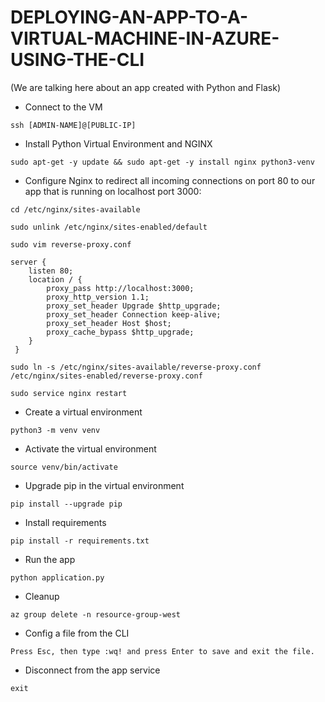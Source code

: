 # DEPLOYING-AN-APP-TO-A-VIRTUAL-MACHINE-IN-AZURE-USING-THE-CLI

(We are talking here about an app created with Python and Flask)

* Connect to the VM

```
ssh [ADMIN-NAME]@[PUBLIC-IP] 
```

* Install Python Virtual Environment and NGINX

```
sudo apt-get -y update && sudo apt-get -y install nginx python3-venv
```

* Configure Nginx to redirect all incoming connections on port 80 to our app that is running on localhost port 3000:

```
cd /etc/nginx/sites-available
```

```
sudo unlink /etc/nginx/sites-enabled/default
```

```
sudo vim reverse-proxy.conf
```

```
server {
    listen 80;
    location / {
        proxy_pass http://localhost:3000;
        proxy_http_version 1.1;
        proxy_set_header Upgrade $http_upgrade;
        proxy_set_header Connection keep-alive;
        proxy_set_header Host $host;
        proxy_cache_bypass $http_upgrade;
    }
 }
```

```
sudo ln -s /etc/nginx/sites-available/reverse-proxy.conf /etc/nginx/sites-enabled/reverse-proxy.conf
```

```
sudo service nginx restart
```

* Create a virtual environment
```
python3 -m venv venv 
```

* Activate the virtual environment
```
source venv/bin/activate 
```

* Upgrade pip in the virtual environment
```
pip install --upgrade pip 
```

* Install requirements
```
pip install -r requirements.txt 
```

* Run the app
```
python application.py 
```

* Cleanup
```
az group delete -n resource-group-west
```

* Config a file from the CLI
```
Press Esc, then type :wq! and press Enter to save and exit the file.
```

* Disconnect from the app service
```
exit
```


